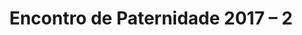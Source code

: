---
ID: 4854
title: 'Encontro de Paternidade 2017 &#8211; 2'
image-xl: >
  https://assets.gruponews.com.br/gruponews/uploads/2017/07/001.png
image-l: >
  https://assets.gruponews.com.br/gruponews/uploads/2017/07/001.png
image-sq-l: >
  https://assets.gruponews.com.br/gruponews/uploads/2017/07/001.png
image-sq-m: >
  https://assets.gruponews.com.br/gruponews/uploads/2017/07/001.png
post_excerpt: ""
layout: event
permalink: eventos/encontro-de-paternidade-2017-2
published: true
event:
  event_id: "92"
  event_slug: encontro-de-paternidade-2017-2
  event_owner: "2"
  event_status: "1"
  event_name: 'Encontro de Paternidade 2017 - 2'
  event_start_time: 00:00:00
  event_end_time: 23:59:59
  event_start_date: 2017-08-19
  event_end_date: 2017-08-20
  post_content: ""
  event_rsvp: "0"
  event_spaces: null
  location_id: "4"
  recurrence_id: null
  event_category_id: null
  event_attributes: 'a:1:{s:22:"wpcf-gn_post_destaques";s:17:"destaque_novidade";}'
  event_date_created: 2017-02-20 11:01:59
  event_date_modified: 2017-08-09 08:08:31
  recurrence: "0"
  recurrence_interval: null
  recurrence_freq: null
  recurrence_byday: null
  recurrence_byweekno: null
  blog_id: null
  group_id: "0"
  post_id: "4854"
  event_all_day: "1"
  event_private: "0"
  recurrence_days: "0"
  event_rsvp_date: null
  event_rsvp_time: 00:00:00
  event_rsvp_spaces: null
  recurrence_rsvp_days: null
categories: ""
tags: ""
author: ""
slide_template:
  - default
wpcf-gn_post_destaques:
  - destaque_novidade
post_date: 2017-02-20 11:01:58
---